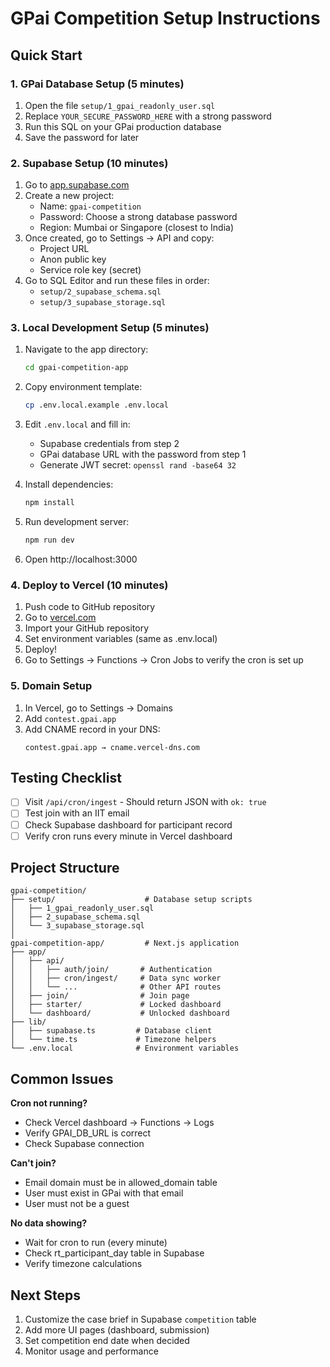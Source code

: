 # GPai Competition Setup Instructions

## Quick Start

### 1. GPai Database Setup (5 minutes)
1. Open the file `setup/1_gpai_readonly_user.sql`
2. Replace `YOUR_SECURE_PASSWORD_HERE` with a strong password
3. Run this SQL on your GPai production database
4. Save the password for later

### 2. Supabase Setup (10 minutes)
1. Go to [app.supabase.com](https://app.supabase.com)
2. Create a new project:
   - Name: `gpai-competition`
   - Password: Choose a strong database password
   - Region: Mumbai or Singapore (closest to India)
3. Once created, go to Settings → API and copy:
   - Project URL
   - Anon public key
   - Service role key (secret)
4. Go to SQL Editor and run these files in order:
   - `setup/2_supabase_schema.sql`
   - `setup/3_supabase_storage.sql`

### 3. Local Development Setup (5 minutes)
1. Navigate to the app directory:
   ```bash
   cd gpai-competition-app
   ```

2. Copy environment template:
   ```bash
   cp .env.local.example .env.local
   ```

3. Edit `.env.local` and fill in:
   - Supabase credentials from step 2
   - GPai database URL with the password from step 1
   - Generate JWT secret: `openssl rand -base64 32`

4. Install dependencies:
   ```bash
   npm install
   ```

5. Run development server:
   ```bash
   npm run dev
   ```

6. Open http://localhost:3000

### 4. Deploy to Vercel (10 minutes)
1. Push code to GitHub repository
2. Go to [vercel.com](https://vercel.com)
3. Import your GitHub repository
4. Set environment variables (same as .env.local)
5. Deploy!
6. Go to Settings → Functions → Cron Jobs to verify the cron is set up

### 5. Domain Setup
1. In Vercel, go to Settings → Domains
2. Add `contest.gpai.app`
3. Add CNAME record in your DNS:
   ```
   contest.gpai.app → cname.vercel-dns.com
   ```

## Testing Checklist

- [ ] Visit `/api/cron/ingest` - Should return JSON with `ok: true`
- [ ] Test join with an IIT email
- [ ] Check Supabase dashboard for participant record
- [ ] Verify cron runs every minute in Vercel dashboard

## Project Structure

```
gpai-competition/
├── setup/                    # Database setup scripts
│   ├── 1_gpai_readonly_user.sql
│   ├── 2_supabase_schema.sql
│   └── 3_supabase_storage.sql
│
gpai-competition-app/         # Next.js application
├── app/
│   ├── api/
│   │   ├── auth/join/       # Authentication
│   │   ├── cron/ingest/     # Data sync worker
│   │   └── ...              # Other API routes
│   ├── join/                # Join page
│   ├── starter/             # Locked dashboard
│   └── dashboard/           # Unlocked dashboard
├── lib/
│   ├── supabase.ts         # Database client
│   └── time.ts             # Timezone helpers
└── .env.local              # Environment variables
```

## Common Issues

**Cron not running?**
- Check Vercel dashboard → Functions → Logs
- Verify GPAI_DB_URL is correct
- Check Supabase connection

**Can't join?**
- Email domain must be in allowed_domain table
- User must exist in GPai with that email
- User must not be a guest

**No data showing?**
- Wait for cron to run (every minute)
- Check rt_participant_day table in Supabase
- Verify timezone calculations

## Next Steps

1. Customize the case brief in Supabase `competition` table
2. Add more UI pages (dashboard, submission)
3. Set competition end date when decided
4. Monitor usage and performance